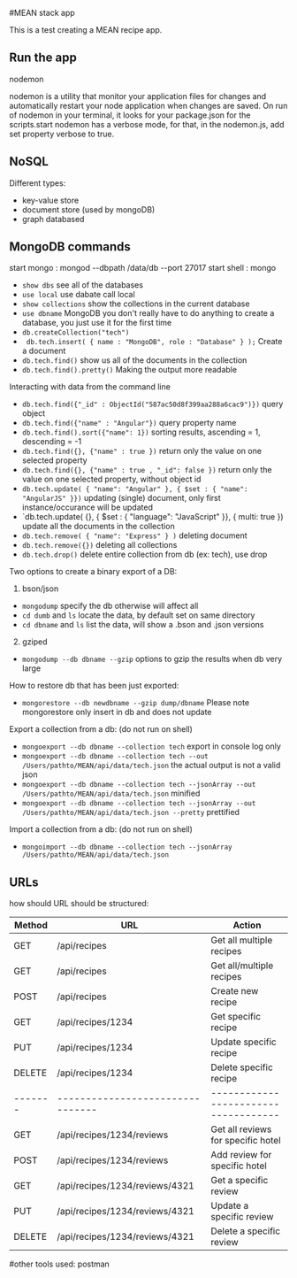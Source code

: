 #MEAN stack app

This is a test creating a MEAN recipe app.

## Run the app
nodemon

nodemon is a utility that monitor your application files for changes and automatically restart your node application when changes are saved.
On run of nodemon in your terminal, it looks for your package.json for the scripts.start
nodemon has a verbose mode, for that, in the nodemon.js, add set property verbose to true.

## NoSQL

Different types:

 * key-value store
 * document store (used by mongoDB)
 * graph databased

## MongoDB commands
start mongo : mongod --dbpath /data/db --port 27017
start shell : mongo


- `show dbs` see all of the databases
- `use local` use dabate call local
- `show collections` show the collections in the current database
- `use dbname` MongoDB you don't really have to do anything to create a database, you just use it for the first time
- `db.createCollection("tech")`
- ` db.tech.insert(
	    {
	      name : "MongoDB",
	      role : "Database"
    	}
	);` Create a document
- `db.tech.find()` show us all of the documents in the collection
- `db.tech.find().pretty()` Making the output more readable

Interacting with data from the command line

- `db.tech.find({"_id" : ObjectId("587ac50d8f399aa288a6cac9")})` query object
- `db.tech.find({"name" : "Angular"})` query property name
- `db.tech.find().sort({"name": 1})` sorting results, ascending = 1, descending = -1
- `db.tech.find({}, {"name" : true })` return only the value on one selected property
- `db.tech.find({}, {"name" : true , "_id": false })` return only the value on one selected property, without object id
- `db.tech.update(
	{ "name": "Angular" },
	{ $set : { "name": "AngularJS" }})` updating (single) document, only first instance/occurance will be updated
- `db.tech.update(
	{},
	{ $set : { "language": "JavaScript" }},
	{ multi: true }) update all the documents in the collection
- `db.tech.remove( { "name": "Express" } )` deleting document
- `db.tech.remove({})` deleting all collections
- `db.tech.drop()` delete entire collection from db (ex: tech), use drop

Two options to create a binary export of a DB:

 1) bson/json
 - `mongodump` specify the db otherwise will affect all
 - `cd dumb` and `ls` locate the data, by default set on same directory
 - `cd dbname` and `ls` list the data, will show a .bson and .json versions

 2) gziped
 - `mongodump --db dbname --gzip` options to gzip the results when db very large

How to restore db that has been just exported:
- `mongorestore --db newdbname --gzip dump/dbname`
Please note mongorestore only insert in db and does not update

Export a collection from a db: (do not run on shell)
- `mongoexport --db dbname --collection tech` export in console log only
- `mongoexport --db dbname --collection tech --out /Users/pathto/MEAN/api/data/tech.json` the actual output is not a valid json
- `mongoexport --db dbname --collection tech --jsonArray --out /Users/pathto/MEAN/api/data/tech.json` minified
- `mongoexport --db dbname --collection tech --jsonArray --out /Users/pathto/MEAN/api/data/tech.json --pretty` prettified

Import a collection from a db: (do not run on shell)
- `mongoimport --db dbname --collection tech --jsonArray /Users/pathto/MEAN/api/data/tech.json`

## URLs
how should URL should be structured:

Method | URL                            | Action
-------|--------------------------------|-----------------------------------
GET    | /api/recipes                   | Get all multiple recipes
GET    | /api/recipes                   | Get all/multiple recipes
POST   | /api/recipes                   | Create new recipe
GET    | /api/recipes/1234              | Get specific recipe
PUT    | /api/recipes/1234              | Update specific recipe
DELETE | /api/recipes/1234              | Delete specific recipe
-------|--------------------------------|------------------------------------
GET    | /api/recipes/1234/reviews      | Get all reviews for specific hotel
POST   | /api/recipes/1234/reviews      | Add review for specific hotel
GET    | /api/recipes/1234/reviews/4321 | Get a specific review
PUT    | /api/recipes/1234/reviews/4321 | Update a specific review
DELETE | /api/recipes/1234/reviews/4321 | Delete a specific review


#other tools used:
postman